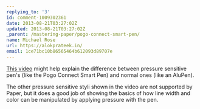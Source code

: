 ```yaml
---
replying_to: '3'
id: comment-1009302361
date: 2013-08-21T03:27:02Z
updated: 2013-08-21T03:27:02Z
_parent: /mastering-paper/pogo-connect-smart-pen/
name: Michael Rose
url: https://alokprateek.in/
email: 1ce71bc10b86565464b612093d89707e
---
```


[This video](https://www.youtube.com/watch?v=RqUOU894nyE) might help explain the
difference between pressure sensitive pen's (like the Pogo Connect Smart Pen)
and normal ones (like an AluPen).

The other pressure sensitive styli shown in the video are not supported by
Paper, but it does a good job of showing the basics of how line width and color
can be manipulated by applying pressure with the pen.
